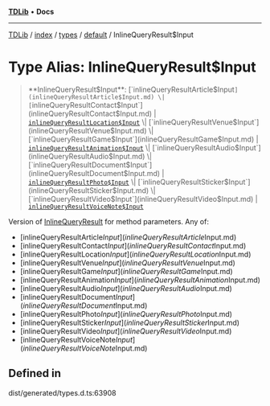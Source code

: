 [**TDLib**](../../../../../../README.md) • **Docs**

***

[TDLib](../../../../../../modules.md) / [index](../../../../../README.md) / [types](../../../README.md) / [default](../README.md) / InlineQueryResult$Input

# Type Alias: InlineQueryResult$Input

> **InlineQueryResult$Input**: [`inlineQueryResultArticle$Input`](inlineQueryResultArticle$Input.md) \| [`inlineQueryResultContact$Input`](inlineQueryResultContact$Input.md) \| [`inlineQueryResultLocation$Input`](inlineQueryResultLocation$Input.md) \| [`inlineQueryResultVenue$Input`](inlineQueryResultVenue$Input.md) \| [`inlineQueryResultGame$Input`](inlineQueryResultGame$Input.md) \| [`inlineQueryResultAnimation$Input`](inlineQueryResultAnimation$Input.md) \| [`inlineQueryResultAudio$Input`](inlineQueryResultAudio$Input.md) \| [`inlineQueryResultDocument$Input`](inlineQueryResultDocument$Input.md) \| [`inlineQueryResultPhoto$Input`](inlineQueryResultPhoto$Input.md) \| [`inlineQueryResultSticker$Input`](inlineQueryResultSticker$Input.md) \| [`inlineQueryResultVideo$Input`](inlineQueryResultVideo$Input.md) \| [`inlineQueryResultVoiceNote$Input`](inlineQueryResultVoiceNote$Input.md)

Version of [InlineQueryResult](InlineQueryResult.md) for method parameters.
Any of:
- [inlineQueryResultArticle$Input](inlineQueryResultArticle$Input.md)
- [inlineQueryResultContact$Input](inlineQueryResultContact$Input.md)
- [inlineQueryResultLocation$Input](inlineQueryResultLocation$Input.md)
- [inlineQueryResultVenue$Input](inlineQueryResultVenue$Input.md)
- [inlineQueryResultGame$Input](inlineQueryResultGame$Input.md)
- [inlineQueryResultAnimation$Input](inlineQueryResultAnimation$Input.md)
- [inlineQueryResultAudio$Input](inlineQueryResultAudio$Input.md)
- [inlineQueryResultDocument$Input](inlineQueryResultDocument$Input.md)
- [inlineQueryResultPhoto$Input](inlineQueryResultPhoto$Input.md)
- [inlineQueryResultSticker$Input](inlineQueryResultSticker$Input.md)
- [inlineQueryResultVideo$Input](inlineQueryResultVideo$Input.md)
- [inlineQueryResultVoiceNote$Input](inlineQueryResultVoiceNote$Input.md)

## Defined in

dist/generated/types.d.ts:63908
